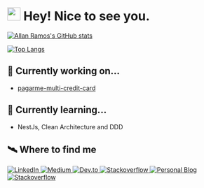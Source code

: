 <h1>
    <img src="https://emojis.slackmojis.com/emojis/images/1531849430/4246/blob-sunglasses.gif?1531849430" width="30"/>
    Hey! Nice to see you.
</h1>


<!--
**allangrds/allangrds** is a ✨ _special_ ✨ repository because its `README.md` (this file) appears on your GitHub profile.

Here are some ideas to get you started:

- 🔭 I’m currently working on ...
- 🌱 I’m currently learning ...
- 👯 I’m looking to collaborate on ...
- 🤔 I’m looking for help with ...
- 💬 Ask me about ...1
- 📫 How to reach me: ...
- 😄 Pronouns: ...
- ⚡ Fun fact: ...
-->

[![Allan Ramos's GitHub stats](https://github-readme-stats.vercel.app/api?username=allangrds)](https://github.com/anuraghazra/github-readme-stats)

[![Top Langs](https://github-readme-stats.vercel.app/api/top-langs/?username=allangrds&layout=compact)](https://github.com/anuraghazra/github-readme-stats)

## 🔧 Currently working on...

- [pagarme-multi-credit-card](https://github.com/allangrds/pagarme-multi-credit-card)

## 📖 Currently learning...
- NestJs, Clean Architecture and DDD

## 🛰️ Where to find me

<p>
    <a href="https://www.linkedin.com/in/allangabrielrds/" target="_blank">
        <img alt="LinkedIn" src="https://img.shields.io/badge/linkedin-%230077B5.svg?&style=for-the-badge&logo=linkedin&logoColor=white" />
    </a>
    <a href="https://medium.com/@allangrds" target="_blank">
        <img alt="Medium" src="https://img.shields.io/badge/medium-%2312100E.svg?&style=for-the-badge&logo=medium&logoColor=white" />
    </a>
    <a href="https://dev.to/allangrds" target="_blank">
        <img alt="Dev.to" src="https://img.shields.io/badge/dev.to-%2312100E.svg?&style=for-the-badge&logoColor=white" />
    </a>
    <a href="https://www.tabnews.com.br/allangrds/conteudos/1" target="_blank">
        <img alt="Stackoverflow" src="https://img.shields.io/badge/Tabnews-%2312100E.svg?&style=for-the-badge&logoColor=white" />
    </a>
    <a href="https://www.allanramos.com.br/" target="_blank">
        <img alt="Personal Blog" src="https://img.shields.io/badge/blog-%2312100E.svg?&style=for-the-badge&logoColor=white" />
    </a>
    <a href="https://pt.stackoverflow.com/users/14478/allan-ramos" target="_blank">
        <img alt="Stackoverflow" src="https://img.shields.io/badge/Stackoverflow-%2312100E.svg?&style=for-the-badge&logoColor=white" />
    </a>
</p>


